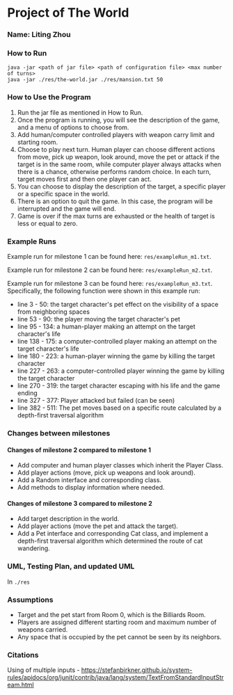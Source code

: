 # Project of The World

### Name: Liting Zhou

### How to Run

    java -jar <path of jar file> <path of configuration file> <max number of turns>
    java -jar ./res/the-world.jar ./res/mansion.txt 50

### How to Use the Program

1. Run the jar file as mentioned in How to Run.
2. Once the program is running, you will see the description of the game, and a menu of options to choose from.
3. Add human/computer controlled players with weapon carry limit and starting room.
4. Choose to play next turn. Human player can choose different actions from move, pick up weapon, look around, move the
   pet or attack if the target is in the same room, while
   computer player always attacks when there is a chance, otherwise performs random choice. In each turn, target moves
   first and then one player can act.
5. You can choose to display the description of the target, a specific player or a specific space in the world.
6. There is an option to quit the game. In this case, the program will be interrupted and the game will end.
7. Game is over if the max turns are exhausted or the health of target is less or equal to zero.

### Example Runs

Example run for milestone 1 can be found here: `res/exampleRun_m1.txt`.

Example run for milestone 2 can be found here: `res/exampleRun_m2.txt`.

Example run for milestone 3 can be found here: `res/exampleRun_m3.txt`. Specifically, the following function were shown
in this example run:

- line 3 - 50: the target character's pet effect on the visibility of a space from neighboring spaces
- line 53 - 90: the player moving the target character's pet
- line 95 - 134: a human-player making an attempt on the target character's life
- line 138 - 175: a computer-controlled player making an attempt on the target character's life
- line 180 - 223: a human-player winning the game by killing the target character
- line 227 - 263: a computer-controlled player winning the game by killing the target character
- line 270 - 319: the target character escaping with his life and the game ending
- line 327 - 377: Player attacked but failed (can be seen)
- line 382 - 511: The pet moves based on a specific route calculated by a depth-first traversal algorithm

### Changes between milestones

#### Changes of milestone 2 compared to milestone 1

- Add computer and human player classes which inherit the Player Class.
- Add player actions (move, pick up weapons and look around).
- Add a Random interface and corresponding class.
- Add methods to display information where needed.

#### Changes of milestone 3 compared to milestone 2

- Add target description in the world.
- Add player actions (move the pet and attack the target).
- Add a Pet interface and corresponding Cat class, and implement a depth-first traversal algorithm which determined the
  route of cat wandering.

### UML, Testing Plan, and updated UML

In `./res`

### Assumptions

- Target and the pet start from Room 0, which is the Billiards Room.
- Players are assigned different starting room and maximum number of weapons carried.
- Any space that is occupied by the pet cannot be seen by its neighbors.

### Citations

Using of multiple
inputs - <ins>https://stefanbirkner.github.io/system-rules/apidocs/org/junit/contrib/java/lang/system/TextFromStandardInputStream.html </ins>